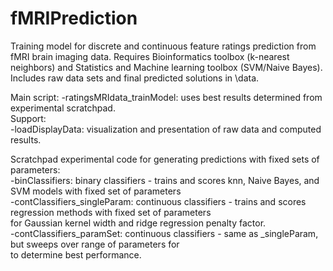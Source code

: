 # fMRIPrediction
Training model for discrete and continuous feature ratings prediction from fMRI brain imaging data. 
Requires Bioinformatics toolbox (k-nearest neighbors) and Statistics and Machine learning toolbox (SVM/Naive Bayes).
Includes raw data sets and final predicted solutions in \data. 

Main script: 
-ratingsMRIdata_trainModel: uses best results determined from experimental scratchpad.  
Support:  
-loadDisplayData: visualization and presentation of raw data and computed results.   

Scratchpad experimental code for generating predictions with fixed sets of parameters:   
-binClassifiers: binary classifiers - trains and scores knn, Naive Bayes, and SVM models with fixed set of parameters   
-contClassifiers_singleParam:  continuous classifiers - trains and scores regression methods with fixed set of parameters   
for Gaussian kernel width and ridge regression penalty factor.   
-contClassifiers_paramSet: continuous classifiers - same as _singleParam, but sweeps over range of parameters for   
to determine best performance.   
